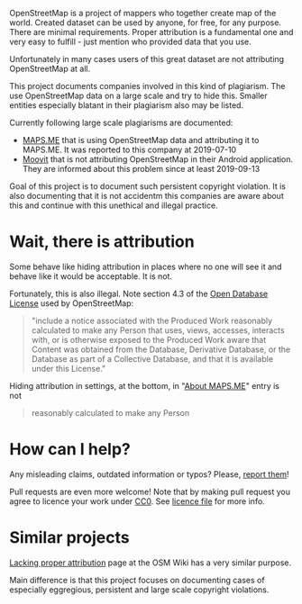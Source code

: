 OpenStreetMap is a project of mappers who together create map of the world. Created dataset can be used by anyone, for free, for any purpose. There are minimal requirements. Proper attribution is a fundamental one and very easy to fulfill - just mention who provided data that you use.

Unfortunately in many cases users of this great dataset are not attributing OpenStreetMap at all.

This project documents companies involved in this kind of plagiarism. The use OpenStreetMap data on a large scale and try to hide this. Smaller entities especially blatant in their plagiarism also may be listed.

Currently following large scale plagiarisms are documented:

- [MAPS.ME](MAPS.ME/MAPS.ME.md) that is using OpenStreetMap data and attributing it to MAPS.ME. It was reported to this company at 2019-07-10
- [Moovit](Moovit/Moovit.md) that is not attributing OpenStreetMap in their Android application. They are informed about this problem since at least 2019-09-13

Goal of this project is to document such persistent copyright violation. It is also documenting that it is not accidentm this companies are aware about this and continue with this unethical and illegal practice.

# Wait, there is attribution

Some behave like hiding attribution in places where no one will see it and behave like it would be acceptable. It is not.

Fortunately, this is also illegal. Note section 4.3 of the [Open Database License](https://www.opendatacommons.org/licenses/odbl/1.0/) used by OpenStreetMap:

> "include
> a notice associated with the Produced Work reasonably calculated to
> make any Person that uses, views, accesses, interacts with, or is
> otherwise exposed to the Produced Work aware that Content was
> obtained from the Database, Derivative Database, or the Database as
> part of a Collective Database, and that it is available under this
> License."

Hiding attribution in settings, at the bottom, in "[About MAPS.ME](MAPS.ME/MAPS.ME.md)" entry is not

> reasonably calculated to make any Person

# How can I help?

Any misleading claims, outdated information or typos? Please, [report them](https://github.com/matkoniecz/illegal-use-of-OpenStreetMap/issues)!

Pull requests are even more welcome! Note that by making pull request you agree to licence your work under [CC0](https://creativecommons.org/publicdomain/zero/1.0/). See [licence file](LICENCE.md) for more info.

# Similar projects

[Lacking proper attribution](https://wiki.openstreetmap.org/wiki/Lacking_proper_attribution) page at the OSM Wiki has a very similar purpose.

Main difference is that this project focuses on documenting cases of especially eggregious, persistent and large scale copyright violations.
